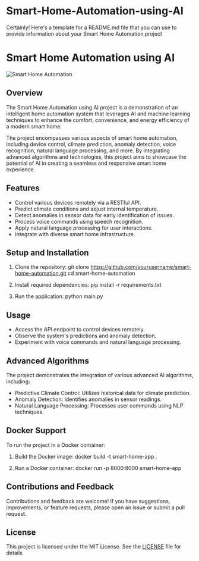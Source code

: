 # Smart-Home-Automation-using-AI
Certainly! Here's a template for a README.md file that you can use to provide information about your Smart Home Automation project

# Smart Home Automation using AI

![Smart Home Automation](/path/to/your/image.png)

## Overview

The Smart Home Automation using AI project is a demonstration of an intelligent home automation system that leverages AI and machine learning techniques to enhance the comfort, convenience, and energy efficiency of a modern smart home.

The project encompasses various aspects of smart home automation, including device control, climate prediction, anomaly detection, voice recognition, natural language processing, and more. By integrating advanced algorithms and technologies, this project aims to showcase the potential of AI in creating a seamless and responsive smart home experience.

## Features

- Control various devices remotely via a RESTful API.
- Predict climate conditions and adjust internal temperature.
- Detect anomalies in sensor data for early identification of issues.
- Process voice commands using speech recognition.
- Apply natural language processing for user interactions.
- Integrate with diverse smart home infrastructure.

## Setup and Installation

1. Clone the repository:
git clone https://github.com/yourusername/smart-home-automation.git cd smart-home-automation


2. Install required dependencies:
pip install -r requirements.txt


3. Run the application:
python main.py


## Usage

- Access the API endpoint to control devices remotely.
- Observe the system's predictions and anomaly detection.
- Experiment with voice commands and natural language processing.

## Advanced Algorithms

The project demonstrates the integration of various advanced AI algorithms, including:

- Predictive Climate Control: Utilizes historical data for climate prediction.
- Anomaly Detection: Identifies anomalies in sensor readings.
- Natural Language Processing: Processes user commands using NLP techniques.

## Docker Support

To run the project in a Docker container:

1. Build the Docker image:
docker build -t smart-home-app .


2. Run a Docker container:
docker run -p 8000:8000 smart-home-app


## Contributions and Feedback

Contributions and feedback are welcome! If you have suggestions, improvements, or feature requests, please open an issue or submit a pull request.

## License

This project is licensed under the MIT License. See the [LICENSE](/path/to/LICENSE) file for details
